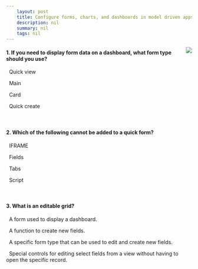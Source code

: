 ```yaml
---
    layout: post
    title: Configure forms, charts, and dashboards in model driven apps  
    description: nil
    summary: nil
    tags: nil
---
```



 <a target="_blank" href="https://docs.microsoft.com/en-us/learn/modules/configure-model-driven-apps-customer-engagement-apps/11-knowledge-check/"><i class="fas fa-external-link-alt"></i> </a>
 <img align="right" src="https://docs.microsoft.com/en-us/learn/achievements/configure-model-driven-apps-customer-engagement.svg">
####  1. If you need to display form data on a dashboard, what form type should you use?


<i class='far fa-square'></i> &nbsp;&nbsp;Quick view

<i class='far fa-square'></i> &nbsp;&nbsp;Main

<i class='fas fa-check-square' style='color: Dodgerblue;'></i> &nbsp;&nbsp;Card

<i class='far fa-square'></i> &nbsp;&nbsp;Quick create
<br />
<br />
<br />

####  2. Which of the following cannot be added to a quick form?


<i class='fas fa-check-square' style='color: Dodgerblue;'></i> &nbsp;&nbsp;IFRAME

<i class='far fa-square'></i> &nbsp;&nbsp;Fields

<i class='far fa-square'></i> &nbsp;&nbsp;Tabs

<i class='far fa-square'></i> &nbsp;&nbsp;Script
<br />
<br />
<br />

####  3. What is an editable grid?


<i class='far fa-square'></i> &nbsp;&nbsp;A form used to display a dashboard.

<i class='far fa-square'></i> &nbsp;&nbsp;A function to create new fields.

<i class='far fa-square'></i> &nbsp;&nbsp;A specific form type that can be used to edit and create new fields.

<i class='fas fa-check-square' style='color: Dodgerblue;'></i> &nbsp;&nbsp;Special controls for editing select fields from a view without having to open the specific record.
<br />
<br />
<br />
